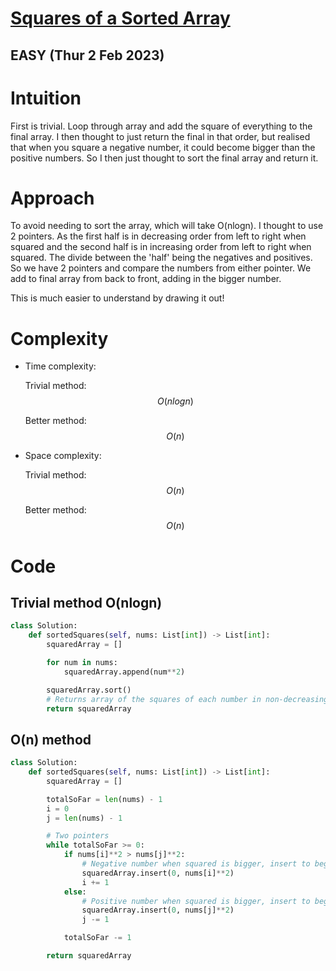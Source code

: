 # [Squares of a Sorted Array](https://leetcode.com/problems/squares-of-a-sorted-array/)

## EASY (Thur 2 Feb 2023)

# Intuition

<!-- Describe your first thoughts on how to solve this problem. -->

First is trivial. Loop through array and add the square of everything to the final array. I then thought to just return the final in that order, but realised that when you square a negative number, it could become bigger than the positive numbers. So I then just thought to sort the final array and return it.

# Approach

<!-- Describe your approach to solving the problem. -->

To avoid needing to sort the array, which will take O(nlogn). I thought to use 2 pointers. As the first half is in decreasing order from left to right when squared and the second half is in increasing order from left to right when squared. The divide between the 'half' being the negatives and positives. So we have 2 pointers and compare the numbers from either pointer. We add to final array from back to front, adding in the bigger number.

This is much easier to understand by drawing it out!

# Complexity

- Time complexity:
    <!-- Add your time complexity here, e.g. $$O(n)$$ -->

  Trivial method:
  $$O(nlogn)$$

  Better method:
  $$O(n)$$

- Space complexity:
  <!-- Add your space complexity here, e.g. $$O(n)$$ -->

  Trivial method:
  $$O(n)$$

  Better method:
  $$O(n)$$

# Code

## Trivial method O(nlogn)

```py
class Solution:
    def sortedSquares(self, nums: List[int]) -> List[int]:
        squaredArray = []

        for num in nums:
            squaredArray.append(num**2)

        squaredArray.sort()
        # Returns array of the squares of each number in non-decreasing order.
        return squaredArray

```

## O(n) method

```py
class Solution:
    def sortedSquares(self, nums: List[int]) -> List[int]:
        squaredArray = []

        totalSoFar = len(nums) - 1
        i = 0
        j = len(nums) - 1

        # Two pointers
        while totalSoFar >= 0:
            if nums[i]**2 > nums[j]**2:
                # Negative number when squared is bigger, insert to beginning
                squaredArray.insert(0, nums[i]**2)
                i += 1
            else:
                # Positive number when squared is bigger, insert to beginning
                squaredArray.insert(0, nums[j]**2)
                j -= 1

            totalSoFar -= 1

        return squaredArray

```
